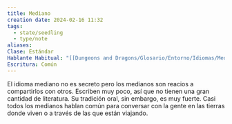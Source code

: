 ```yaml
---
title: Mediano
creation date: 2024-02-16 11:32
tags:
  - state/seedling
  - type/note
aliases: 
Clase: Estándar
Hablante Habitual: "[[Dungeons and Dragons/Glosario/Entorno/Idiomas/Mediano]]"
Escritura: Común
---
```

El idioma mediano no es secreto pero los medianos son reacios a compartirlos con otros. 
Escriben muy poco, así que no tienen una gran cantidad de literatura. Su tradición oral, sin embargo, es muy fuerte. 
Casi todos los medianos hablan común para conversar con la gente en las tierras donde viven o a través de las que están viajando.
